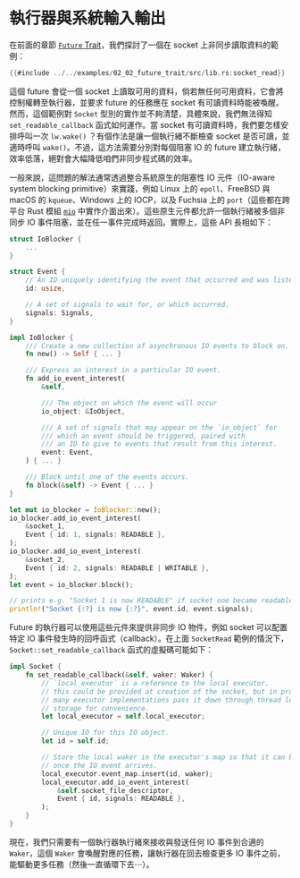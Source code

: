 # 執行器與系統輸入輸出

在前面的章節 [`Future` Trait][The `Future` Trait]，我們探討了一個在 socket 上非同步讀取資料的範例：

```rust
{{#include ../../examples/02_02_future_trait/src/lib.rs:socket_read}}
```

這個 future 會從一個 socket 上讀取可用的資料，倘若無任何可用資料，它會將控制權轉至執行器，並要求 future 的任務應在 socket 有可讀資料時能被喚醒。然而，這個範例對 `Socket` 型別的實作並不夠清楚，具體來說，我們無法得知 `set_readable_callback` 函式如何運作。當 socket 有可讀資料時，我們要怎樣安排呼叫一次 `lw.wake()` ？有個作法是讓一個執行緒不斷檢查 socket 是否可讀，並適時呼叫 `wake()`。不過，這方法需要分別對每個阻塞 IO 的 future 建立執行緒，效率低落，絕對會大幅降低咱們非同步程式碼的效率。

一般來說，這問題的解法通常透過整合系統原生的阻塞性 IO 元件（IO-aware system blocking primitive）來實踐，例如 Linux 上的 `epoll`、FreeBSD 與 macOS 的 `kqueue`、Windows 上的 IOCP，以及 Fuchsia 上的 `port`（這些都在跨平台 Rust 模組 [`mio`] 中實作介面出來）。這些原生元件都允許一個執行緒被多個非同步 IO 事件阻塞，並在任一事件完成時返回。實際上，這些 API 長相如下：

```rust
struct IoBlocker {
    ...
}

struct Event {
    // An ID uniquely identifying the event that occurred and was listened for.
    id: usize,

    // A set of signals to wait for, or which occurred.
    signals: Signals,
}

impl IoBlocker {
    /// Create a new collection of asynchronous IO events to block on.
    fn new() -> Self { ... }

    /// Express an interest in a particular IO event.
    fn add_io_event_interest(
        &self,

        /// The object on which the event will occur
        io_object: &IoObject,

        /// A set of signals that may appear on the `io_object` for
        /// which an event should be triggered, paired with
        /// an ID to give to events that result from this interest.
        event: Event,
    ) { ... }

    /// Block until one of the events occurs.
    fn block(&self) -> Event { ... }
}

let mut io_blocker = IoBlocker::new();
io_blocker.add_io_event_interest(
    &socket_1,
    Event { id: 1, signals: READABLE },
);
io_blocker.add_io_event_interest(
    &socket_2,
    Event { id: 2, signals: READABLE | WRITABLE },
);
let event = io_blocker.block();

// prints e.g. "Socket 1 is now READABLE" if socket one became readable.
println!("Socket {:?} is now {:?}", event.id, event.signals);
```

Future 的執行器可以使用這些元件來提供非同步 IO 物件，例如 socket 可以配置特定 IO 事件發生時的回呼函式（callback）。在上面 `SocketRead` 範例的情況下，`Socket::set_readable_callback` 函式的虛擬碼可能如下：

```rust
impl Socket {
    fn set_readable_callback(&self, waker: Waker) {
        // `local_executor` is a reference to the local executor.
        // this could be provided at creation of the socket, but in practice
        // many executor implementations pass it down through thread local
        // storage for convenience.
        let local_executor = self.local_executor;

        // Unique ID for this IO object.
        let id = self.id;

        // Store the local waker in the executor's map so that it can be called
        // once the IO event arrives.
        local_executor.event_map.insert(id, waker);
        local_executor.add_io_event_interest(
            &self.socket_file_descriptor,
            Event { id, signals: READABLE },
        );
    }
}
```

現在，我們只需要有一個執行器執行緒來接收與發送任何 IO 事件到合適的 `Waker`，這個 `Waker` 會喚醒對應的任務，讓執行器在回去檢查更多 IO 事件之前，能驅動更多任務（然後一直循環下去⋯）。

[The `Future` Trait]: ./02_future.md
[`mio`]: https://github.com/carllerche/mio
